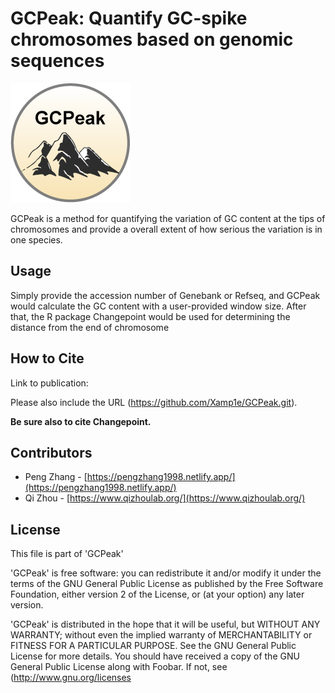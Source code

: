 # GCPeak: Quantify GC-spike chromosomes based on genomic sequences #

![alt text](https://github.com/Xamp1e/GCPeak/blob/main/icon.png)

GCPeak is a method for quantifying the variation of GC content at the tips of chromosomes and provide a overall extent of how serious the variation is in one species.

## Usage ##

Simply provide the accession number of Genebank or Refseq, and GCPeak would calculate the GC content with a user-provided window size. After that, the R package Changepoint would be used for determining the distance from the end of chromosome 

## How to Cite ##

Link to publication: 

Please also include the URL (https://github.com/Xamp1e/GCPeak.git).

**Be sure also to cite Changepoint.** 

## Contributors ##

* Peng Zhang - [https://pengzhang1998.netlify.app/](https://pengzhang1998.netlify.app/)
* Qi Zhou - [https://www.qizhoulab.org/](https://www.qizhoulab.org/)

## License ##

This file is part of 'GCPeak'

'GCPeak' is free software: you can redistribute it and/or modify it under the terms of the GNU General Public License as published by the Free Software Foundation, either version 2 of the License, or (at your option) any later version.

'GCPeak' is distributed in the hope that it will be useful, but WITHOUT ANY WARRANTY; without even the implied warranty of MERCHANTABILITY or FITNESS FOR A PARTICULAR PURPOSE.  See the GNU General Public License for more details. You should have received a copy of the GNU General Public License along with Foobar.  If not, see (http://www.gnu.org/licenses
